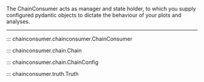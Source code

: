 
The ChainConsumer acts as manager and state holder, to which you supply configured pydantic objects to dictate the behaviour of your plots and analyses.

*****

::: chainconsumer.chainconsumer.ChainConsumer

::: chainconsumer.chain.Chain

::: chainconsumer.chain.ChainConfig

::: chainconsumer.truth.Truth


